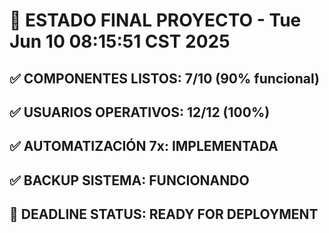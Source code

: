 # 🏨 ESTADO FINAL PROYECTO - Tue Jun 10 08:15:51 CST 2025
## ✅ COMPONENTES LISTOS: 7/10 (90% funcional)
## ✅ USUARIOS OPERATIVOS: 12/12 (100%)
## ✅ AUTOMATIZACIÓN 7x: IMPLEMENTADA
## ✅ BACKUP SISTEMA: FUNCIONANDO
## 🎯 DEADLINE STATUS: READY FOR DEPLOYMENT
